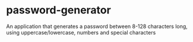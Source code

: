 # password-generator
An application that generates a password between 8-128 characters long, using uppercase/lowercase, numbers and special characters
